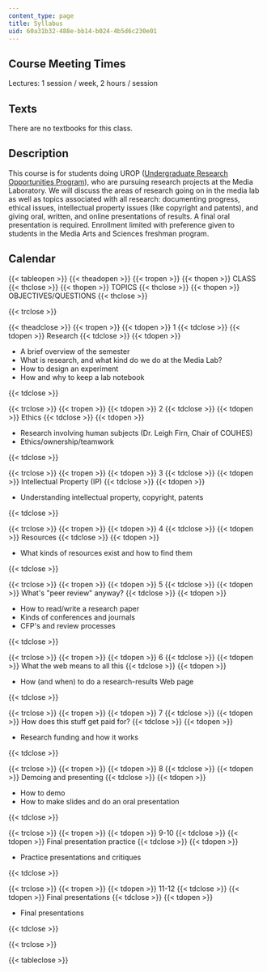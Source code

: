 ```yaml
---
content_type: page
title: Syllabus
uid: 60a31b32-488e-bb14-b024-4b5d6c230e01
---
```


Course Meeting Times
--------------------

Lectures: 1 session / week, 2 hours / session

Texts
-----

There are no textbooks for this class.

Description
-----------

This course is for students doing UROP ([Undergraduate Research Opportunities Program](http://web.mit.edu/urop/)), who are pursuing research projects at the Media Laboratory. We will discuss the areas of research going on in the media lab as well as topics associated with all research: documenting progress, ethical issues, intellectual property issues (like copyright and patents), and giving oral, written, and online presentations of results. A final oral presentation is required. Enrollment limited with preference given to students in the Media Arts and Sciences freshman program.

Calendar
--------

{{< tableopen >}}
{{< theadopen >}}
{{< tropen >}}
{{< thopen >}}
CLASS
{{< thclose >}}
{{< thopen >}}
TOPICS
{{< thclose >}}
{{< thopen >}}
OBJECTIVES/QUESTIONS
{{< thclose >}}

{{< trclose >}}

{{< theadclose >}}
{{< tropen >}}
{{< tdopen >}}
1
{{< tdclose >}}
{{< tdopen >}}
Research
{{< tdclose >}}
{{< tdopen >}}


*   A brief overview of the semester
*   What is research, and what kind do we do at the Media Lab?
*   How to design an experiment
*   How and why to keep a lab notebook


{{< tdclose >}}

{{< trclose >}}
{{< tropen >}}
{{< tdopen >}}
2
{{< tdclose >}}
{{< tdopen >}}
Ethics
{{< tdclose >}}
{{< tdopen >}}


*   Research involving human subjects (Dr. Leigh Firn, Chair of COUHES)
*   Ethics/ownership/teamwork


{{< tdclose >}}

{{< trclose >}}
{{< tropen >}}
{{< tdopen >}}
3
{{< tdclose >}}
{{< tdopen >}}
Intellectual Property (IP)
{{< tdclose >}}
{{< tdopen >}}


*   Understanding intellectual property, copyright, patents


{{< tdclose >}}

{{< trclose >}}
{{< tropen >}}
{{< tdopen >}}
4
{{< tdclose >}}
{{< tdopen >}}
Resources
{{< tdclose >}}
{{< tdopen >}}


*   What kinds of resources exist and how to find them


{{< tdclose >}}

{{< trclose >}}
{{< tropen >}}
{{< tdopen >}}
5
{{< tdclose >}}
{{< tdopen >}}
What's "peer review" anyway?
{{< tdclose >}}
{{< tdopen >}}


*   How to read/write a research paper
*   Kinds of conferences and journals
*   CFP's and review processes


{{< tdclose >}}

{{< trclose >}}
{{< tropen >}}
{{< tdopen >}}
6
{{< tdclose >}}
{{< tdopen >}}
What the web means to all this
{{< tdclose >}}
{{< tdopen >}}


*   How (and when) to do a research-results Web page


{{< tdclose >}}

{{< trclose >}}
{{< tropen >}}
{{< tdopen >}}
7
{{< tdclose >}}
{{< tdopen >}}
How does this stuff get paid for?
{{< tdclose >}}
{{< tdopen >}}


*   Research funding and how it works


{{< tdclose >}}

{{< trclose >}}
{{< tropen >}}
{{< tdopen >}}
8
{{< tdclose >}}
{{< tdopen >}}
Demoing and presenting
{{< tdclose >}}
{{< tdopen >}}


*   How to demo
*   How to make slides and do an oral presentation


{{< tdclose >}}

{{< trclose >}}
{{< tropen >}}
{{< tdopen >}}
9-10
{{< tdclose >}}
{{< tdopen >}}
Final presentation practice
{{< tdclose >}}
{{< tdopen >}}


*   Practice presentations and critiques


{{< tdclose >}}

{{< trclose >}}
{{< tropen >}}
{{< tdopen >}}
11-12
{{< tdclose >}}
{{< tdopen >}}
Final presentations
{{< tdclose >}}
{{< tdopen >}}


*   Final presentations


{{< tdclose >}}

{{< trclose >}}

{{< tableclose >}}